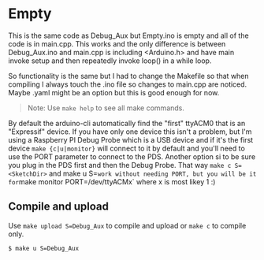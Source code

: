 # Empty

This is the same code as Debug_Aux
but Empty.ino is empty and all of the
code is in main.cpp. This works and
the only difference is between Debug_Aux.ino
and main.cpp is including <Arduino.h> and
have main invoke setup and then repeatedly
invoke loop() in a while loop.

So functionality is the same but I had to
change the Makefile so that when compiling
I always touch the <Sketch>.ino file so changes
to main.cpp are noticed. Maybe <Sketch>.yaml
might be an option but this is good enough for
now.

>Note: Use `make help` to see all make commands.

By default the arduino-cli automatically find the "first" ttyACM0
that is an "Expressif" device. If you have only one device this isn't a
problem, but I'm using a Raspberry PI Debug Probe which is a USB
device and if it's the first device `make {c|u|monitor}` will connect to
it by default and you'll need to use the PORT parameter to connect
to the PDS. Another option si to be sure you plug in the PDS first
and then the Debug Probe. That way `make c S=<SketchDir>` and
make u S=<SketchDir>` work without needing PORT, but you will be
it for `make monitor PORT=/dev/ttyACMx` where x is most likey 1 :)

## Compile and upload

Use `make upload S=Debug_Aux` to compile and upload
or `make c` to compile only.
```
$ make u S=Debug_Aux
```

